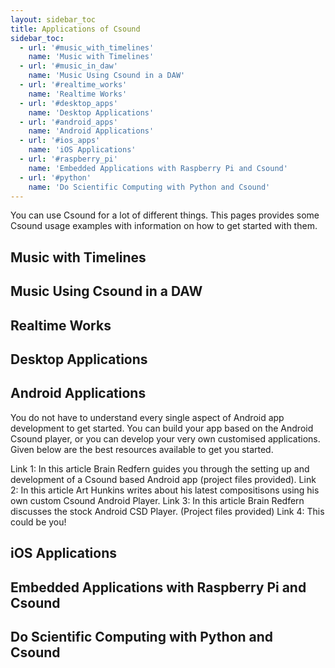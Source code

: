 ```yaml
---
layout: sidebar_toc
title: Applications of Csound 
sidebar_toc:
  - url: '#music_with_timelines'
    name: 'Music with Timelines'
  - url: '#music_in_daw'
    name: 'Music Using Csound in a DAW'
  - url: '#realtime_works'
    name: 'Realtime Works'
  - url: '#desktop_apps'
    name: 'Desktop Applications'
  - url: '#android_apps'
    name: 'Android Applications'
  - url: '#ios_apps'
    name: 'iOS Applications'
  - url: '#raspberry_pi'
    name: 'Embedded Applications with Raspberry Pi and Csound'
  - url: '#python'
    name: 'Do Scientific Computing with Python and Csound'
---
```


You can use Csound for a lot of different things. This pages provides some Csound usage examples with information on how to get started with them. 

<h2 id="music_with_timelines">Music with Timelines</h2>

<h2 id="music_in_daw">Music Using Csound in a DAW</h2>

<h2 id="realtime_works">Realtime Works</h2>

<h2 id="desktop_apps">Desktop Applications</h2>

<h2 id="android_apps">Android Applications</h2>

You do not have to understand every single aspect of Android app development to get started. You can build your app based on the Android Csound player, or you can develop your very own customised applications. Given below are the best resources available to get you started.

Link 1: In this article Brain Redfern guides you through the setting up and development of a Csound based Android app (project files provided).
Link 2: In this article Art Hunkins writes about his latest compositisons using his own custom Csound Android Player.
Link 3: In this article Brain Redfern discusses the stock Android CSD Player. (Project files provided)
Link 4: This could be you!

<h2 id="ios_apps">iOS Applications</h2>

<h2 id="raspberry_pi">Embedded Applications with Raspberry Pi and Csound</h2>

<h2 id="python">Do Scientific Computing with Python and Csound</h2>

